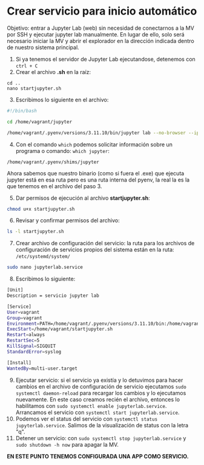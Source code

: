 # Crear servicio para inicio automático
Objetivo: entrar a Jupyter Lab (web) sin necesidad de conectarnos a la MV por SSH y ejecutar jupyter lab manualmente.
En lugar de ello, solo será necesario iniciar la MV y abrir el explorador en la dirección indicada dentro de nuestro sistema principal.
1. Si ya tenemos el servidor de Jupyter Lab ejecutandose, detenemos con ```ctrl + C```
2. Crear el archivo **.sh** en la raíz:
```
cd ..
nano startjupyter.sh
```
3. Escribimos lo siguiente en el archivo:
```sh
#!/bin/bash

cd /home/vagrant/jupyter

/home/vagrant/.pyenv/versions/3.11.10/bin/jupyter lab --no-browser --ip 0.0.0.0
```
4. Con el comando ```which``` podemos solicitar información sobre un programa o comando: ```which jupyter```:
```terminal
/home/vagrant/.pyenv/shims/jupyter
```
Ahora sabemos que nuestro binario (como si fuera el .exe) que ejecuta jupyter está en esa ruta pero es una ruta interna del pyenv, la real la es la que tenemos en el archivo del paso 3.

5. Dar permisos de ejecución al archivo **startjupyter.sh**:
```bash
chmod u+x startjupyter.sh
```
6. Revisar y confirmar permisos del archivo:
```bash
ls -l startjupyter.sh
```
7. Crear archivo de configuración del servicio: la ruta para los archivos de configuración de servicios propios del sistema están en la ruta: ```/etc/systemd/system/```
```bash
sudo nano jupyterlab.service
```
8. Escribimos lo siguiente:
```bash
[Unit]
Description = servicio jupyter lab

[Service]
User=vagrant
Group=vagrant
Environment=PATH=/home/vagrant/.pyenv/versions/3.11.10/bin:/home/vagrant/.pyenv/bin:/usr/local/bin:/usr/bin:/bin:/usr/local/games:/usr/games
ExecStart=/home/vagrant/startjupyter.sh
Restart=always
RestartSec=5
KillSignal=SIGQUIT
StandardError=syslog

[Install]
WantedBy=multi-user.target
```
9. Ejecutar servicio: si el servicio ya existía y lo detuvimos para hacer cambios en el archivo de configuración de servicio ejecutamos ```sudo systemctl daemon-reload``` para recargar los cambios y lo ejecutamos nuevamente. En este caso creamos recién el archivo, entonces lo habilitamos con ```sudo systemctl enable jupyterlab.service```. Arrancamos el servicio con ```systemctl start jupyterlab.service```.
10. Podemos ver el status del servicio con ```systemctl status jupyterlab.service```. Salimos de la visualización de status con la letra "q".
11. Detener un servicio: con ```sudo systemctl stop jupyterlab.service``` y ```sudo shutdown -h now``` para apagar la MV.

**EN ESTE PUNTO TENEMOS CONFIGURADA UNA APP COMO SERVICIO.**
